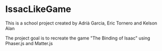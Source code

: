 # IssacLikeGame

This is a school project created by Adrià Garcia, Eric Tornero and Kelson Alan

The project goal is to recreate the game "The Binding of Isaac" using Phaser.js and Matter.js

